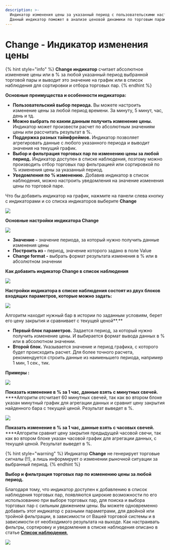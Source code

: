 ```yaml
---
description: >-
  Индикатор изменения цены за указанный период с пользовательскими настройками.
  Данный индикатор поможет в анализе ценовой динамики по торговым парам.
---
```


# Change - Индикатор изменения цены

{% hint style="info" %}
**Change индикатор** считает абсолютное изменение цены или в %  за любой указанный период выбранной торговой пары  и выводит это значение на график или в список наблюдения для сортировки и отбора торговых пар.
{% endhint %}

**Основные преимущества и особенности индикатора:**

* **Пользовательский выбор периода.** Вы можете настроить изменение цены за любой период времени. За минуту, 5 минут, час, день и тд.
* **Можно выбрать по каким данным получить изменение цены.** Индикатор может произвести расчет по абсолютным значениям цены или рассчитать результат в %.
* **Поддержка разных таймфреймов.** Индикатор позволяет агрегировать данные с любого указанного периода и выводит значения на текущий график.
* **Выбор и фильтрация торговых пар по изменению цены за любой период.** Индикатор доступен в списке наблюдения, поэтому можно производить отбор торговых пар фильтрацией или сортировкой по % изменения цены за указанный период.
* **Уведомления по % изменению.** Добавив индикатор в список наблюдения, можно настроить уведомления на значение изменения цены по торговой паре.

Что бы добавить индикатор на график, нажмите на панели слева кнопку с индикаторами и со списка индикаторов выберите **Change**

![](../../../.gitbook/assets/kak-dobavit.png)

**Основные настройки индикатора Change**

![](<../../../.gitbook/assets/nastroiki (1).png>)

* **Значение -** значение периода, за который нужно получить данные изменения цены
* **Построить из -** период, значение которого задано в поле Value
* **Change format -** выбрать формат результата изменения  в % или в абсолютном значении

**Как добавить индикатор Change в список наблюдения**

![](../../../.gitbook/assets/dobavit-v-spisok-nablyudeniya.png)

**Настройки индикатора в списке наблюдения состоят из двух блоков входящих параметров, которые можно задать:**

![](../../../.gitbook/assets/indikator-v-spiske-nablyudeniya.png)

Алгоритм находит нужный бар в истории по заданным условиям, берет его цену закрытия и сравнивает с текущей ценой**.**

* **Первый блок параметров.**  Задается период, за который нужно получить изменение цены. И выбирается формат вывода данных  в % или в абсолютном значении.
* **Второй блок.** Указывается значение и период графика, с которого будет происходить расчет. Для более точного расчета, рекомендуется строить данные из наименьшего периода, например 1 мин, 1 сек., тик.

**Примеры :**

![](../../../.gitbook/assets/1ch-1-min.png)

**Показать изменение в % за 1 час, данные взять с минутных свечей.**\
****Алгоритм отсчитает 60 минутных свечей, так как во втором блоке указан минутный график для агрегации данных  и сравнит цену закрытия найденного бара с текущей ценой. Результат выведет в %.

![](../../../.gitbook/assets/1ch1ch.png)

**Показать изменение в % за 1 час, данные взять с часовых свечей.**\
****Алгоритм сравнит цену закрытия предыдущей часовой свечи, так как во втором блоке указан часовой график для агрегации данных, с текущей ценой. Результат выведет в %.

{% hint style="warning" %}
Индикатор **Change** не генерирует торговые сигналы (!!), а лишь информирует о изменении рыночной ситуации за выбранный период.&#x20;
{% endhint %}

**Выбор и фильтрация торговых пар по изменению цены за любой период.**

Благодаря тому, что индикатор доступен к добавлению в список наблюдения торговых пар, появляются широкие возможности по его использованию при выборе торговых пар, для поиска и выбора торговых пар с сильным движением цены. Вы можете одновременно добавить этот индикатор с разными параметрами, для двойной или тройной фильтрации, в зависимости от Вашей торговой системы и в зависимости от необходимого результата на выходе.  Как настраивать фильтры, сортировку и уведомления в списке наблюдения описано в статье [**Список наблюдения**. ](https://help.quantower.com.ru/analytics-panels/watchlist)

![](../../../.gitbook/assets/cherch-v-piske-nablyudeniya.gif)



